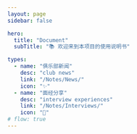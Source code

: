 ```yaml
---
layout: page
sidebar: false

hero:
  title: "Document"
  subTitle: "📚 欢迎来到本项目的使用说明书"

types:
  - name: "俱乐部新闻"
    desc: "club news"
    link: "/Notes/News/"
    icon: "✨"
  - name: "面经分享"
    desc: "interview experiences"
    link: "/Notes/Interviews/"
    icon: "🏃"
# flow: true
---
```


<script setup>
import BlogArchive from '../../.vitepress/views/BlogArchive.vue'
</script>

<BlogArchive/>
<GiscusComment />

